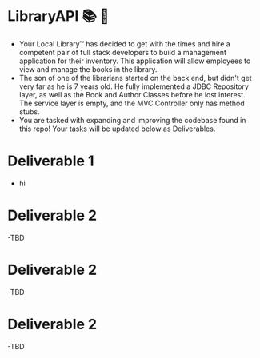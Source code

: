 # LibraryAPI :books: :bank:

- Your Local Library™ has decided to get with the times and hire a competent pair of full stack developers to build a management application for their inventory. This application will allow employees to view and manage the books in the library. 
- The son of one of the librarians started on the back end, but didn't get very far as he is 7 years old. He fully implemented a JDBC Repository layer, as well as the Book and Author Classes before he lost interest. The service layer is empty, and the MVC Controller only has method stubs.
- You are tasked with expanding and improving the codebase found in this repo! Your tasks will be updated below as Deliverables.


# Deliverable 1

- hi

# Deliverable 2

-TBD

# Deliverable 2

-TBD

# Deliverable 2

-TBD
